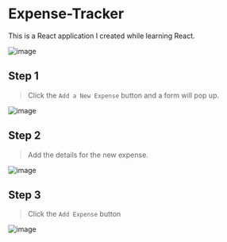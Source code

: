 # Expense-Tracker

This is a React application I created while learning React.


![image](https://user-images.githubusercontent.com/76895787/173844789-e47809f4-8114-4633-ae65-301763009b7f.png)

## Step 1
> Click the `Add a New Expense` button and a form will pop up.

![image](https://user-images.githubusercontent.com/76895787/173845135-2de5da78-cc20-4b9e-a12c-592b701a2920.png)

## Step 2
> Add the details for the new expense.

![image](https://user-images.githubusercontent.com/76895787/173845646-7237bf2e-1ee7-4fe0-8405-a98bdaa40029.png)

## Step 3
> Click the `Add Expense` button

![image](https://user-images.githubusercontent.com/76895787/173845789-5f315700-7070-42ca-86f3-1c261bea2737.png)
